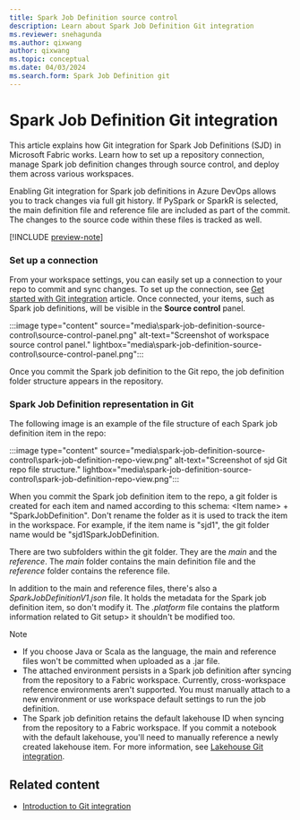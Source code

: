 ```yaml
---
title: Spark Job Definition source control
description: Learn about Spark Job Definition Git integration 
ms.reviewer: snehagunda
ms.author: qixwang
author: qixwang
ms.topic: conceptual
ms.date: 04/03/2024
ms.search.form: Spark Job Definition git
---
```


# Spark Job Definition Git integration 

This article explains how Git integration for Spark Job Definitions (SJD) in Microsoft Fabric works. Learn how to set up a repository connection, manage Spark job definition changes through source control, and deploy them across various workspaces.


Enabling Git integration for Spark job definitions in Azure DevOps allows you to track changes via full git history. If PySpark or SparkR is selected, the main definition file and reference file are included as part of the commit. The changes to the source code within these files is tracked as well.

[!INCLUDE [preview-note](../includes/feature-preview-note.md)]

### Set up a connection

From your workspace settings, you can easily set up a connection to your repo to commit and sync changes. To set up the connection, see [Get started with Git integration](../cicd/git-integration/git-get-started.md) article. Once connected, your items, such as Spark job definitions, will be visible in the **Source control** panel.

:::image type="content" source="media\spark-job-definition-source-control\source-control-panel.png" alt-text="Screenshot of workspace source control panel." lightbox="media\spark-job-definition-source-control\source-control-panel.png":::

Once you commit the Spark job definition to the Git repo, the job definition folder structure appears in the repository.


### Spark Job Definition representation in Git

The following image is an example of the file structure of each Spark job definition item in the repo:

:::image type="content" source="media\spark-job-definition-source-control\spark-job-definition-repo-view.png" alt-text="Screenshot of sjd Git repo file structure." lightbox="media\spark-job-definition-source-control\spark-job-definition-repo-view.png":::

When you commit the Spark job definition item to the repo, a git folder is created for each item and named according to this schema: \<Item name\> + "SparkJobDefinition". Don't rename the folder as it is used to track the item in the workspace. For example, if the item name is "sjd1", the git folder name would be "sjd1SparkJobDefinition.

There are two subfolders within the git folder. They are the *main* and the *reference*. The *main* folder contains the main definition file and the *reference* folder contains the reference file.

In addition to the main and reference files, there's also a *SparkJobDefinitionV1.json* file. It holds the metadata for the Spark job definition item, so don't modify it.
The *.platform* file contains the platform information related to Git setup> it shouldn't be modified too.

> [!NOTE]
>
> - If you choose Java or Scala as the language, the main and reference files won't be committed when uploaded as a .jar file.
> - The attached environment persists in a Spark job definition after syncing from the repository to a Fabric workspace. Currently, cross-workspace reference environments aren't supported. You must manually attach to a new environment or use workspace default settings to run the job definition.
> - The Spark job definition retains the default lakehouse ID when syncing from the repository to a Fabric workspace. If you commit a notebook with the default lakehouse, you'll need to manually reference a newly created lakehouse item. For more information, see [Lakehouse Git integration](lakehouse-git-deployment-pipelines.md).


## Related content

- [Introduction to Git integration](../cicd/git-integration/intro-to-git-integration.md)
